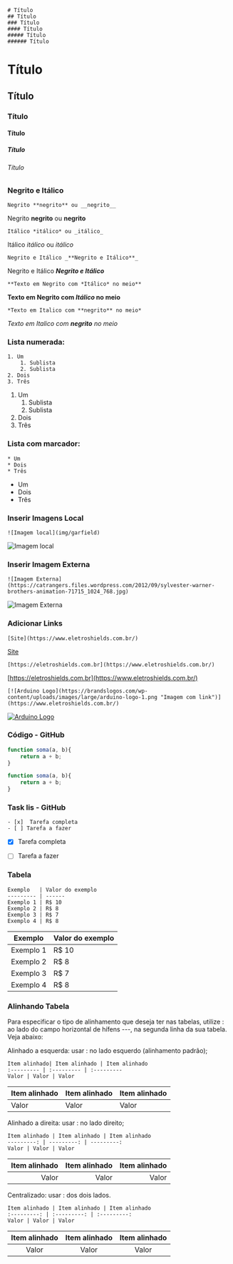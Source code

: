 ```
# Título 
## Título 
### Título 
#### Título 
##### Título 
###### Título
```


# Título 
## Título 
### Título 
#### Título 
##### Título 
###### Título 


### Negrito e Itálico

``` Negrito **negrito** ou __negrito__ ```

Negrito **negrito** ou __negrito__


``` Itálico *itálico* ou _itálico_ ```


Itálico *itálico* ou _itálico_


``` Negrito e Itálico _**Negrito e Itálico**_ ```


Negrito e Itálico _**Negrito e Itálico**_


``` **Texto em Negrito com *Itálico* no meio** ```


**Texto em Negrito com *Itálico* no meio**


``` *Texto em Italico com **negrito** no meio* ```


*Texto em Italico com **negrito** no meio*


### Lista numerada:

```
1. Um
    1. Sublista
    2. Sublista
2. Dois
3. Três
```

  
1. Um
    1. Sublista
    2. Sublista
2. Dois
3. Três


### Lista com marcador:


```
* Um
* Dois
* Três
```

   
* Um
* Dois
* Três


### Inserir Imagens Local


```![Imagem local](img/garfield)```


![Imagem local](img/garfield)


### Inserir Imagem Externa


```![Imagem Externa](https://catrangers.files.wordpress.com/2012/09/sylvester-warner-brothers-animation-71715_1024_768.jpg)```


![Imagem Externa](https://catrangers.files.wordpress.com/2012/09/sylvester-warner-brothers-animation-71715_1024_768.jpg)


### Adicionar Links


```[Site](https://www.eletroshields.com.br/)```


[Site](https://www.eletroshields.com.br/)


```[https://eletroshields.com.br](https://www.eletroshields.com.br/)```


[https://eletroshields.com.br](https://www.eletroshields.com.br/)

```[![Arduino Logo](https://brandslogos.com/wp-content/uploads/images/large/arduino-logo-1.png "Imagem com link")](https://www.eletroshields.com.br/)```


[![Arduino Logo](https://brandslogos.com/wp-content/uploads/images/large/arduino-logo-1.png "Imagem com link")](https://www.eletroshields.com.br/)


### Código - GitHub


```javascript
function soma(a, b){
    return a + b;
}
```


~~~javascript
function soma(a, b){
    return a + b;
}
~~~


### Task lis - GitHub


```
- [x]  Tarefa completa
- [ ] Tarefa a fazer
```



- [x]  Tarefa completa
- [ ] Tarefa a fazer


### Tabela


```
Exemplo   | Valor do exemplo
--------- | ------
Exemplo 1 | R$ 10
Exemplo 2 | R$ 8
Exemplo 3 | R$ 7
Exemplo 4 | R$ 8
```


Exemplo   | Valor do exemplo
--------- | ------
Exemplo 1 | R$ 10
Exemplo 2 | R$ 8
Exemplo 3 | R$ 7
Exemplo 4 | R$ 8


### Alinhando Tabela

Para especificar o tipo de alinhamento que deseja ter nas tabelas, utilize : ao lado do campo horizontal de hífens ---, na segunda linha da sua tabela. Veja abaixo:


Alinhado a esquerda: usar : no lado esquerdo (alinhamento padrão);


```
Item alinhado| Item alinhado | Item alinhado
:--------- | :--------- | :---------
Valor | Valor | Valor
```


Item alinhado| Item alinhado | Item alinhado
:--------- | :--------- | :---------
Valor | Valor | Valor


Alinhado a direita: usar : no lado direito;


```
Item alinhado | Item alinhado | Item alinhado
---------: | ---------: | ---------:
Valor | Valor | Valor
```


Item alinhado | Item alinhado | Item alinhado
---------: | ---------: | ---------:
Valor | Valor | Valor


Centralizado: usar : dos dois lados.


```
Item alinhado | Item alinhado | Item alinhado
:---------: | :---------: | :---------:
Valor | Valor | Valor
```


Item alinhado | Item alinhado | Item alinhado
:---------: | :---------: | :---------:
Valor | Valor | Valor
